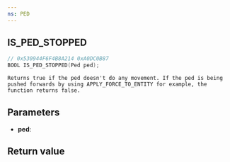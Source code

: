 ```yaml
---
ns: PED
---
```

## IS_PED_STOPPED

```c
// 0x530944F6F4B8A214 0xA0DC0B87
BOOL IS_PED_STOPPED(Ped ped);
```

```
Returns true if the ped doesn't do any movement. If the ped is being pushed forwards by using APPLY_FORCE_TO_ENTITY for example, the function returns false.  
```

## Parameters
* **ped**: 

## Return value
